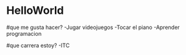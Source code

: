 # HelloWorld


#que me gusta hacer?
-Jugar videojuegos
-Tocar el piano
-Aprender programacion


#que carrera estoy?
-ITC

